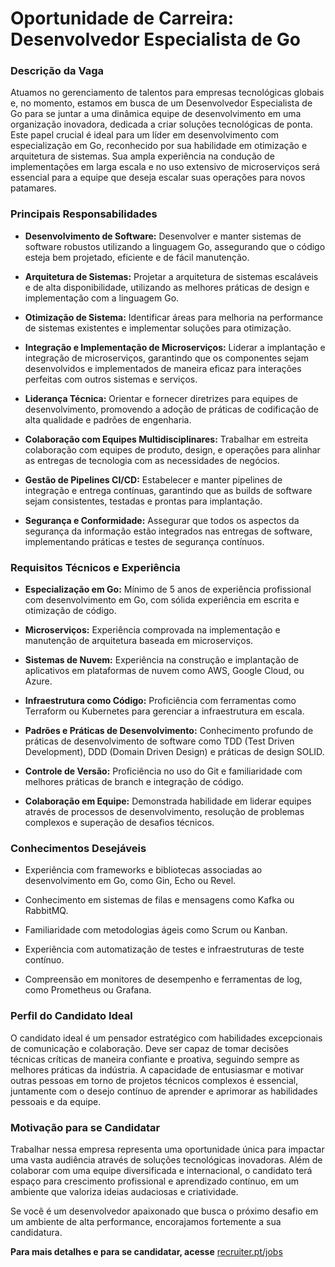 
# Oportunidade de Carreira: Desenvolvedor Especialista de Go

### Descrição da Vaga

Atuamos no gerenciamento de talentos para empresas tecnológicas globais e, no momento, estamos em busca de um Desenvolvedor Especialista de Go para se juntar a uma dinâmica equipe de desenvolvimento em uma organização inovadora, dedicada a criar soluções tecnológicas de ponta. Este papel crucial é ideal para um líder em desenvolvimento com especialização em Go, reconhecido por sua habilidade em otimização e arquitetura de sistemas. Sua ampla experiência na condução de implementações em larga escala e no uso extensivo de microserviços será essencial para a equipe que deseja escalar suas operações para novos patamares.

### Principais Responsabilidades

- **Desenvolvimento de Software:** Desenvolver e manter sistemas de software robustos utilizando a linguagem Go, assegurando que o código esteja bem projetado, eficiente e de fácil manutenção.
  
- **Arquitetura de Sistemas:** Projetar a arquitetura de sistemas escaláveis e de alta disponibilidade, utilizando as melhores práticas de design e implementação com a linguagem Go.
  
- **Otimização de Sistema:** Identificar áreas para melhoria na performance de sistemas existentes e implementar soluções para otimização.
  
- **Integração e Implementação de Microserviços:** Liderar a implantação e integração de microserviços, garantindo que os componentes sejam desenvolvidos e implementados de maneira eficaz para interações perfeitas com outros sistemas e serviços.
  
- **Liderança Técnica:** Orientar e fornecer diretrizes para equipes de desenvolvimento, promovendo a adoção de práticas de codificação de alta qualidade e padrões de engenharia.
  
- **Colaboração com Equipes Multidisciplinares:** Trabalhar em estreita colaboração com equipes de produto, design, e operações para alinhar as entregas de tecnologia com as necessidades de negócios.

- **Gestão de Pipelines CI/CD:** Estabelecer e manter pipelines de integração e entrega contínuas, garantindo que as builds de software sejam consistentes, testadas e prontas para implantação.
  
- **Segurança e Conformidade:** Assegurar que todos os aspectos da segurança da informação estão integrados nas entregas de software, implementando práticas e testes de segurança contínuos.
  
### Requisitos Técnicos e Experiência

- **Especialização em Go:** Mínimo de 5 anos de experiência profissional com desenvolvimento em Go, com sólida experiência em escrita e otimização de código.
  
- **Microserviços:** Experiência comprovada na implementação e manutenção de arquitetura baseada em microserviços.

- **Sistemas de Nuvem:** Experiência na construção e implantação de aplicativos em plataformas de nuvem como AWS, Google Cloud, ou Azure.

- **Infraestrutura como Código:** Proficiência com ferramentas como Terraform ou Kubernetes para gerenciar a infraestrutura em escala.
  
- **Padrões e Práticas de Desenvolvimento:** Conhecimento profundo de práticas de desenvolvimento de software como TDD (Test Driven Development), DDD (Domain Driven Design) e práticas de design SOLID.

- **Controle de Versão:** Proficiência no uso do Git e familiaridade com melhores práticas de branch e integração de código.

- **Colaboração em Equipe:** Demonstrada habilidade em liderar equipes através de processos de desenvolvimento, resolução de problemas complexos e superação de desafios técnicos.

### Conhecimentos Desejáveis

- Experiência com frameworks e bibliotecas associadas ao desenvolvimento em Go, como Gin, Echo ou Revel.
  
- Conhecimento em sistemas de filas e mensagens como Kafka ou RabbitMQ.
  
- Familiaridade com metodologias ágeis como Scrum ou Kanban.
  
- Experiência com automatização de testes e infraestruturas de teste contínuo.
  
- Compreensão em monitores de desempenho e ferramentas de log, como Prometheus ou Grafana.

### Perfil do Candidato Ideal

O candidato ideal é um pensador estratégico com habilidades excepcionais de comunicação e colaboração. Deve ser capaz de tomar decisões técnicas críticas de maneira confiante e proativa, seguindo sempre as melhores práticas da indústria. A capacidade de entusiasmar e motivar outras pessoas em torno de projetos técnicos complexos é essencial, juntamente com o desejo contínuo de aprender e aprimorar as habilidades pessoais e da equipe.

### Motivação para se Candidatar

Trabalhar nessa empresa representa uma oportunidade única para impactar uma vasta audiência através de soluções tecnológicas inovadoras. Além de colaborar com uma equipe diversificada e internacional, o candidato terá espaço para crescimento profissional e aprendizado contínuo, em um ambiente que valoriza ideias audaciosas e criatividade.

Se você é um desenvolvedor apaixonado que busca o próximo desafio em um ambiente de alta performance, encorajamos fortemente a sua candidatura.

**Para mais detalhes e para se candidatar, acesse** [recruiter.pt/jobs](https://recruiter.pt/jobs)
